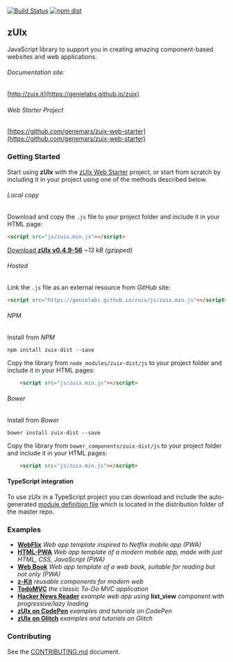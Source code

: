  [![Build Status](https://travis-ci.org/genielabs/zuix.svg?branch=master)](https://travis-ci.org/genielabs/zuix)
 [![npm dist](https://badge.fury.io/js/zuix-dist.svg)](https://badge.fury.io/js/zuix-dist)

## zUIx

JavaScript library to support you in creating amazing component-based
websites and web applications.

###### Documentation site:

[http://zuix.it](https://genielabs.github.io/zuix)

###### Web Starter Project

[https://github.com/genemars/zuix-web-starter](https://github.com/genemars/zuix-web-starter)


### Getting Started

Start using **zUIx** with the [zUIx Web Starter](https://github.com/genemars/zuix-web-starter) project,
or start from scratch by including it in your project using one of the methods described below.

###### Local copy

Download and copy the `.js` file to your project folder and include it in your HTML page:

```html
<script src="js/zuix.min.js"></script>
```

[Download **zUIx v0.4.9-56**](https://genielabs.github.io/zuix/js/zuix.min.js)
*~13 kB (gzipped)*

###### Hosted

Link the `.js` file as an external resource from *GitHub* site:

```html
<script src="https://genielabs.github.io/zuix/js/zuix.min.js"></script>
```

###### NPM

Install from *NPM*

    npm install zuix-dist --save

Copy the library from `node_modules/zuix-dist/js` to your project folder
and include it in your HTML pages:

```html
    <script src="js/zuix.min.js"></script>
```

###### Bower

Install from *Bower*

    bower install zuix-dist --save

Copy the library from `bower_components/zuix-dist/js` to your project folder
and include it in your HTML pages:

```html
    <script src="js/zuix.min.js"></script>
```

#### TypeScript integration

To use zUIx in a TypeScript project you can download and include the auto-generated
[module definition file](https://raw.githubusercontent.com/genielabs/zuix/master/dist/ts/zuix.d.ts)
which is located in the distribution folder of the master repo.


### Examples

- [**WebFlix**](https://github.com/genielabs/zuix-web-flix)
*Web app template inspired to Netflix mobile app (PWA)*
- [**HTML-PWA**](https://github.com/genielabs/zuix-html-pwa)
*Web app template of a modern mobile app, made with just HTML, CSS, JavaScript (PWA)*
- [**Web Book**](https://github.com/genielabs/zuix-web-book/)
*Web app template of a web book, suitable for reading but not only (PWA)*
- [**z-Kit**](https://genielabs.github.io/zkit)
*reusable components for modern web*
- [**TodoMVC**](https://genielabs.github.io/zuix-todomvc)
*the classic To-Do MVC application*
- [**Hacker News Reader**](https://genielabs.github.io/zuix-hackernews)
*example web app using* **list_view** *component with progressive/lazy loading*
- [**zUIx on CodePen**](https://codepen.io/genielabs/)
*examples and tutorials on CodePen*
- [**zUIx on Glitch**](https://glitch.com/@genemars)
*examples and tutorials on Glitch*


### Contributing

See the [CONTRIBUTING.md](https://github.com/genielabs/zuix/blob/master/CONTRIBUTING.md) document.
